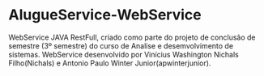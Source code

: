 # AlugueService-WebService
WebService JAVA RestFull, criado como parte do projeto de conclusão de semestre (3º semestre) do curso de Analise e desemvolvimento de sistemas.
WebService desenvolvido por Vinícius Washington Nichals Filho(Nichals) e Antonio Paulo Winter Junior(apwinterjunior).
